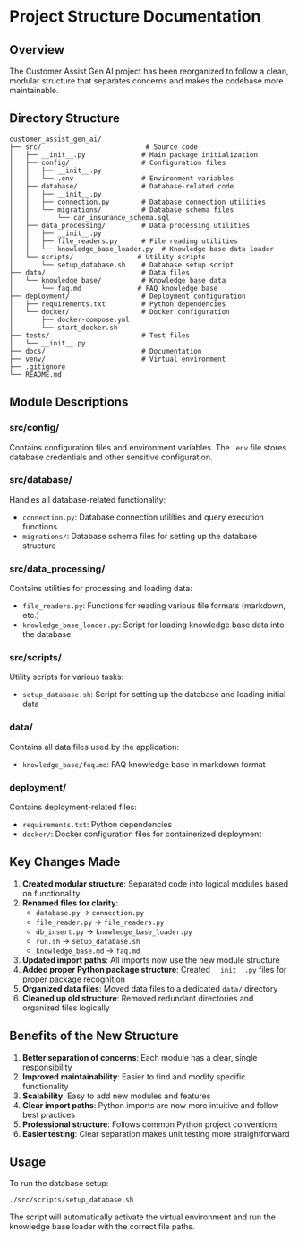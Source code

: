 # Project Structure Documentation

## Overview
The Customer Assist Gen AI project has been reorganized to follow a clean, modular structure that separates concerns and makes the codebase more maintainable.

## Directory Structure

```
customer_assist_gen_ai/
├── src/                          # Source code
│   ├── __init__.py              # Main package initialization
│   ├── config/                  # Configuration files
│   │   ├── __init__.py
│   │   └── .env                 # Environment variables
│   ├── database/                # Database-related code
│   │   ├── __init__.py
│   │   ├── connection.py        # Database connection utilities
│   │   └── migrations/          # Database schema files
│   │       └── car_insurance_schema.sql
│   ├── data_processing/         # Data processing utilities
│   │   ├── __init__.py
│   │   ├── file_readers.py      # File reading utilities
│   │   └── knowledge_base_loader.py  # Knowledge base data loader
│   └── scripts/                # Utility scripts
│       └── setup_database.sh    # Database setup script
├── data/                        # Data files
│   └── knowledge_base/          # Knowledge base data
│       └── faq.md              # FAQ knowledge base
├── deployment/                  # Deployment configuration
│   ├── requirements.txt         # Python dependencies
│   └── docker/                  # Docker configuration
│       ├── docker-compose.yml
│       └── start_docker.sh
├── tests/                       # Test files
│   └── __init__.py
├── docs/                        # Documentation
├── venv/                        # Virtual environment
├── .gitignore
└── README.md
```

## Module Descriptions

### src/config/
Contains configuration files and environment variables. The `.env` file stores database credentials and other sensitive configuration.

### src/database/
Handles all database-related functionality:
- `connection.py`: Database connection utilities and query execution functions
- `migrations/`: Database schema files for setting up the database structure

### src/data_processing/
Contains utilities for processing and loading data:
- `file_readers.py`: Functions for reading various file formats (markdown, etc.)
- `knowledge_base_loader.py`: Script for loading knowledge base data into the database

### src/scripts/
Utility scripts for various tasks:
- `setup_database.sh`: Script for setting up the database and loading initial data

### data/
Contains all data files used by the application:
- `knowledge_base/faq.md`: FAQ knowledge base in markdown format

### deployment/
Contains deployment-related files:
- `requirements.txt`: Python dependencies
- `docker/`: Docker configuration files for containerized deployment

## Key Changes Made

1. **Created modular structure**: Separated code into logical modules based on functionality
2. **Renamed files for clarity**: 
   - `database.py` → `connection.py`
   - `file_reader.py` → `file_readers.py`
   - `db_insert.py` → `knowledge_base_loader.py`
   - `run.sh` → `setup_database.sh`
   - `knowledge_base.md` → `faq.md`
3. **Updated import paths**: All imports now use the new module structure
4. **Added proper Python package structure**: Created `__init__.py` files for proper package recognition
5. **Organized data files**: Moved data files to a dedicated `data/` directory
6. **Cleaned up old structure**: Removed redundant directories and organized files logically

## Benefits of the New Structure

1. **Better separation of concerns**: Each module has a clear, single responsibility
2. **Improved maintainability**: Easier to find and modify specific functionality
3. **Scalability**: Easy to add new modules and features
4. **Clear import paths**: Python imports are now more intuitive and follow best practices
5. **Professional structure**: Follows common Python project conventions
6. **Easier testing**: Clear separation makes unit testing more straightforward

## Usage

To run the database setup:
```bash
./src/scripts/setup_database.sh
```

The script will automatically activate the virtual environment and run the knowledge base loader with the correct file paths.
